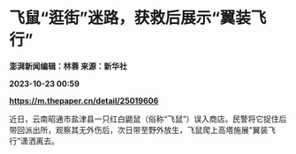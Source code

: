 # 飞鼠“逛街”迷路，获救后展示“翼装飞行”
**澎湃新闻编辑：林蓉 来源：新华社**

**2023-10-23 00:59**

**https://m.thepaper.cn/detail/25019606**

近日，云南昭通市盐津县一只红白鼯鼠（俗称“飞鼠”）误入商店。民警将它捉住后带回派出所，观察其无外伤后，次日带至野外放生，飞鼠爬上高塔施展“翼装飞行”潇洒离去。